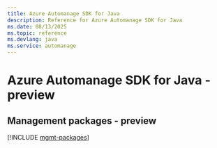 ```yaml
---
title: Azure Automanage SDK for Java
description: Reference for Azure Automanage SDK for Java
ms.date: 08/13/2025
ms.topic: reference
ms.devlang: java
ms.service: automanage
---
```

# Azure Automanage SDK for Java - preview

## Management packages - preview
[!INCLUDE [mgmt-packages](automanage-mgmt-index.md)]